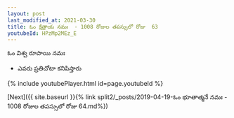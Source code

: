 ```yaml
---
layout: post
last_modified_at: 2021-03-30
title: ఓం క్షేత్రాయ నమః  - 1008 రోజుల తపస్సులో రోజు  63
youtubeId: HPzMp2MEz_E
---
```

 
 
 ఓం విశ్వ రూపాయి నమః  
 
 -  ఎవరు ప్రతిచోటా కనిపిస్తారు 
 
  
 
  
 
 
 
 
 
 


{% include youtubePlayer.html id=page.youtubeId %}
 
[Next]({{ site.baseurl }}{% link  split2/_posts/2019-04-19-ఓం భూతాత్మనే నమః  - 1008 రోజుల తపస్సులో రోజు  64.md%})
 
